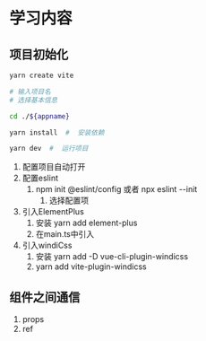 # 学习内容

## 项目初始化

```bash
yarn create vite

# 输入项目名
# 选择基本信息

cd ./${appname}

yarn install  #  安装依赖

yarn dev  #  运行项目
```

1. 配置项目自动打开
2. 配置eslint
   1. npm init @eslint/config 或者 npx eslint --init 
      1. 选择配置项
3. 引入ElementPlus
   1. 安装 yarn add element-plus
   2. 在main.ts中引入
4. 引入windiCss
   1. 安装 yarn add -D vue-cli-plugin-windicss
   2. yarn add vite-plugin-windicss

## 组件之间通信

1. props
2. ref